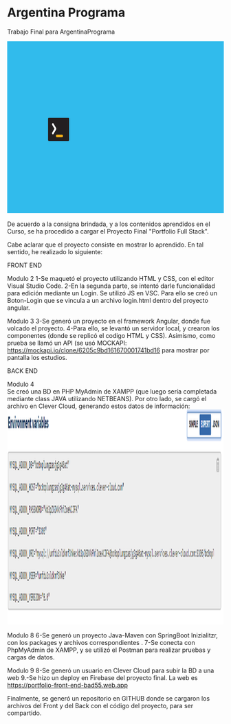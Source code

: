 # Argentina Programa
Trabajo Final para ArgentinaPrograma

<img width=600 height= 400 src="https://github.com/Pedro410Ar/ArProg/blob/main/logo.jpg"/>

De acuerdo a la consigna brindada, y a los contenidos aprendidos en el Curso, 
se ha procedido a cargar el Proyecto Final "Portfolio Full Stack".

Cabe aclarar que el proyecto consiste en mostrar lo aprendido. 
En tal sentido, he realizado lo siguiente: 


FRONT END

Modulo 2
1-Se maquetó el proyecto utilizando HTML y CSS, con el editor Visual Studio Code.
2-En la segunda parte, se intentó darle funcionalidad para edición mediante un Login. Se utilizó JS en VSC. 
Para ello se creó un Boton-Login que se vincula a un archivo login.html dentro del proyecto angular. 

Modulo 3
3-Se generó un proyecto en el framework Angular, donde fue volcado el proyecto.
4-Para ello, se levantó  un servidor local, y crearon los componentes (donde se replicó el codigo HTML y CSS). 
Asimismo, como prueba se llamó un API (se usó MOCKAPI: https://mockapi.io/clone/6205c9bd161670001741bd16 
para mostrar por pantalla los estudios. 
	 
	 
	 
								
BACK END 

Modulo 4	
Se creó una BD en PHP MyAdmin de XAMPP (que luego sería completada mediante class JAVA utilizando NETBEANS).
Por otro lado, se cargó el archivo en Clever Cloud, generando estos datos de información:
<img width=900 height= 500 src="https://github.com/Pedro410Ar/ArProg/blob/main/captura%20Clever%20Cloud.PNG"/>


	
	
	




	
Modulo 8
6-Se generó un proyecto Java-Maven con SpringBoot Inizialitzr, con los packages y archivos correspondientes . 
7-Se conecta con PhpMyAdmin de XAMPP, y se utilizó el Postman para realizar pruebas y cargas de datos. 

Modulo 9 
8-Se generó un usuario en Clever Cloud para subir la BD a una web
9.-Se hizo un deploy en Firebase del proyecto final. La web es https://portfolio-front-end-bad55.web.app

Finalmente, se generó un repositorio en GITHUB donde se cargaron los archivos del Front y del Back con el código 
del proyecto, para ser compartido.   

